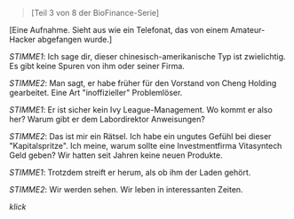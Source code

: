 >[Teil 3 von 8 der BioFinance-Serie]  

[Eine Aufnahme. Sieht aus wie ein Telefonat, das von einem Amateur-Hacker abgefangen wurde.]

*STIMME1*: Ich sage dir, dieser chinesisch-amerikanische Typ ist zwielichtig. Es gibt keine Spuren von ihm oder seiner Firma.

*STIMME2*: Man sagt, er habe früher für den Vorstand von Cheng Holding gearbeitet. Eine Art "inoffizieller" Problemlöser.

*STIMME1*: Er ist sicher kein Ivy League-Management. Wo kommt er also her? Warum gibt er dem Labordirektor Anweisungen?

*STIMME2*: Das ist mir ein Rätsel. Ich habe ein ungutes Gefühl bei dieser "Kapitalspritze". Ich meine, warum sollte eine Investmentfirma Vitasyntech Geld geben? Wir hatten seit Jahren keine neuen Produkte.

*STIMME1*: Trotzdem streift er herum, als ob ihm der Laden gehört.

*STIMME2*: Wir werden sehen. Wir leben in interessanten Zeiten.

*klick*
